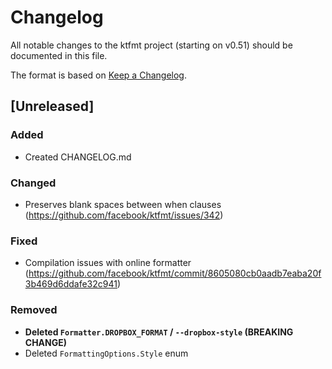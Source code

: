 # Changelog

All notable changes to the ktfmt project (starting on v0.51) should be documented in this file.

The format is based on [Keep a Changelog](http://keepachangelog.com/).

## [Unreleased]

### Added
- Created CHANGELOG.md

### Changed
- Preserves blank spaces between when clauses (https://github.com/facebook/ktfmt/issues/342)

### Fixed
- Compilation issues with online formatter (https://github.com/facebook/ktfmt/commit/8605080cb0aadb7eaba20f3b469d6ddafe32c941)

### Removed
- **Deleted `Formatter.DROPBOX_FORMAT` / `--dropbox-style` (BREAKING CHANGE)**
- Deleted `FormattingOptions.Style` enum
